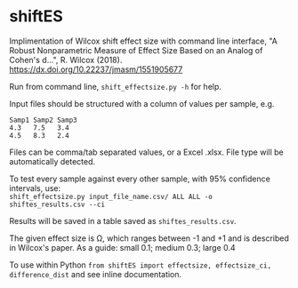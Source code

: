 # shiftES
Implimentation of Wilcox shift effect size with command line interface,
"A Robust Nonparametric Measure of Effect Size Based on an Analog of Cohen's d...", R. Wilcox (2018). https://dx.doi.org/10.22237/jmasm/1551905677


Run from command line, `shift_effectsize.py -h` for help.

Input files should be structured with a column of values per sample, e.g.
```
Samp1 Samp2 Samp3
4.3   7.5   3.4
4.5   8.3   2.4
```
Files can be comma/tab separated values, or a Excel .xlsx. File type will be automatically detected.


To test every sample against every other sample, with 95% confidence intervals, use:  
`shift_effectsize.py input_file_name.csv/ ALL ALL -o shiftes_results.csv --ci`

Results will be saved in a table saved as `shiftes_results.csv`.

The given effect size is Ω, which ranges between -1 and +1 and is described in Wilcox's paper. As a guide: small 0.1; medium 0.3; large 0.4

To use within Python `from shiftES import effectsize, effectsize_ci, difference_dist` and see inline documentation.